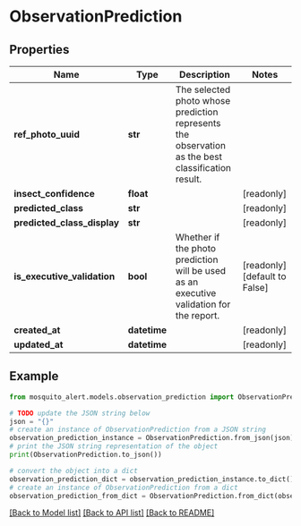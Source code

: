 # ObservationPrediction


## Properties

Name | Type | Description | Notes
------------ | ------------- | ------------- | -------------
**ref_photo_uuid** | **str** | The selected photo whose prediction represents the observation as the best classification result. | 
**insect_confidence** | **float** |  | [readonly] 
**predicted_class** | **str** |  | [readonly] 
**predicted_class_display** | **str** |  | [readonly] 
**is_executive_validation** | **bool** | Whether if the photo prediction will be used as an executive validation for the report. | [readonly] [default to False]
**created_at** | **datetime** |  | [readonly] 
**updated_at** | **datetime** |  | [readonly] 

## Example

```python
from mosquito_alert.models.observation_prediction import ObservationPrediction

# TODO update the JSON string below
json = "{}"
# create an instance of ObservationPrediction from a JSON string
observation_prediction_instance = ObservationPrediction.from_json(json)
# print the JSON string representation of the object
print(ObservationPrediction.to_json())

# convert the object into a dict
observation_prediction_dict = observation_prediction_instance.to_dict()
# create an instance of ObservationPrediction from a dict
observation_prediction_from_dict = ObservationPrediction.from_dict(observation_prediction_dict)
```
[[Back to Model list]](../README.md#documentation-for-models) [[Back to API list]](../README.md#documentation-for-api-endpoints) [[Back to README]](../README.md)


